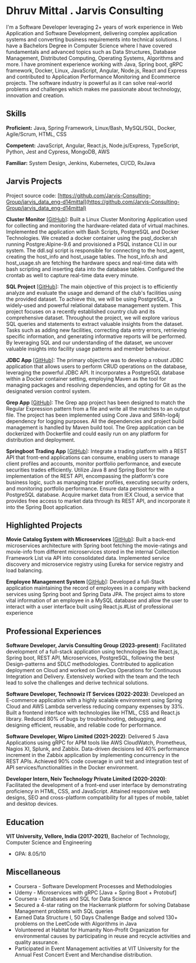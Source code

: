 # Dhruv Mittal . Jarvis Consulting

I'm a Software Developer leveraging 2+ years of work experience in Web Application and Software Development, delivering complex application systems and converting business requirements into technical solutions. I have a Bachelors Degree in Computer Science where I have covered fundamentals and advanced topics such as Data Structures, Database Management, Distributed Computing, Operating Systems, Algorithms and more. I have prominent experience working with Java, Spring boot, gRPC framework, Docker, Linux, JavaScript, Angular, Node.js, React and Express and contributed to Application Performance Monitoring and Ecommerce projects. The software industry is powerful as it can solve real-world problems and challenges which makes me passionate about technology, innovation and creation.

## Skills

**Proficient:** Java, Spring Framework, Linux/Bash, MySQL/SQL, Docker, Agile/Scrum, HTML, CSS

**Competent:** JavaScript, Angular, React.js, Node.js/Express, TypeScript, Python, Jest and Cypress, MongoDB, AWS

**Familiar:** System Design, Jenkins, Kubernetes, CI/CD, RxJava

## Jarvis Projects

Project source code: [https://github.com/Jarvis-Consulting-Group/jarvis_data_eng-d14mittal](https://github.com/Jarvis-Consulting-Group/jarvis_data_eng-d14mittal)


**Cluster Monitor** [[GitHub](https://github.com/Jarvis-Consulting-Group/jarvis_data_eng-d14mittal/tree/master/linux_sql)]: Built a Linux Cluster Monitoring Application used for collecting and monitoring the hardware-related data of virtual machines. Implemented the application with Bash Scripts, PostgreSQL and Docker Technologies. We created a docker container using the psql_docker.sh running Postgre:Alpine-9.6 and provisioned a PSQL instance CLI in our system. The ddl.sql script is responsible for connecting to the host_agent, creating the host_info and host_usage tables. The host_info.sh and host_usage.sh are fetching the hardware specs and real-time data with bash scripting and inserting data into the database tables. Configured the crontab as well to capture real-time data every minute.

**SQL Project** [[GitHub](https://github.com/Jarvis-Consulting-Group/jarvis_data_eng-d14mittal/tree/master/sql)]: The main objective of this project is to efficiently analyze and evaluate the usage and demand of the club's facilities using the provided dataset. To achieve this, we will be using PostgreSQL, a widely-used and powerful relational database management system. This project focuses on a recently established country club and its comprehensive dataset. Throughout the project, we will explore various SQL queries and statements to extract valuable insights from the dataset. Tasks such as adding new facilities, correcting data entry errors, retrieving specific information, and generating informative reports will be performed. By leveraging SQL and our understanding of the dataset, we uncover valuable insights into facility usage patterns and member behaviour.

**JDBC App** [[GitHub](https://github.com/Jarvis-Consulting-Group/jarvis_data_eng-d14mittal/tree/master/core_java/jdbc)]: The primary objective was to develop a robust JDBC application that allows users to perform CRUD operations on the database, leveraging the powerful JDBC API. It incorporates a PostgreSQL database within a Docker container setting, employing Maven as the tool for managing packages and resolving dependencies, and opting for Git as the designated version control system.

**Grep App** [[GitHub](https://github.com/Jarvis-Consulting-Group/jarvis_data_eng-d14mittal/tree/master/core_java/grep)]: The Grep app project has been designed to match the Regular Expression pattern from a file and write all the matches to an output file. The project has been implemented using Core Java and Slf4h-log4j dependency for logging purposes. All the dependencies and project build management is handled by Maven build tool. The Grep application can be dockerized with Dockerfile and could easily run on any platform for distribution and deployment.

**Springboot Trading App** [[GitHub](https://github.com/Jarvis-Consulting-Group/jarvis_data_eng-d14mittal/tree/master/springboot)]: Integrate a trading platform with a REST API that front-end applications can consume, enabling users to manage client profiles and accounts, monitor portfolio performance, and execute securities trades efficiently. Utilize Java 8 and Spring Boot for the implementation of the REST API, encompassing the platform's core business logic, such as managing trader profiles, executing security orders, and monitoring portfolio performance. Ensure data persistence with a PostgreSQL database. Acquire market data from IEX Cloud, a service that provides free access to market data through its REST API, and incorporate it into the Spring Boot application.


## Highlighted Projects
**Movie Catalog System with Microservices** [[GitHub](https://github.com/d14mittal/Movie-Ratings-Microservice-Application)]: Built a back-end microservices architecture with Spring boot fetching the movie-ratings and movie-info from different microservices stored in the internal Collection Framework List via API into consolidated data. Implemented service discovery and microservice registry using Eureka for service registry and load balancing.

**Employee Management System** [[GitHub](https://github.com/d14mittal/Employee-Management-System)]: Developed a full-Stack application maintaining the record of employees in a company with backend services using Spring boot and Spring Data JPA. The project aims to store vital information of an employee in a MySQL database and allow the user to interact with a user interface built using React.js.#List of professional experience


## Professional Experiences

**Software Developer, Jarvis Consulting Group (2023-present)**: Facilitated development of a full-stack application using technologies like React.js, Spring boot, REST API, Microservices, PostgreSQL, following the best Design-patterns and SDLC methodologies. Contributed to application deployment on Cloud and worked on DevOps Operations for Continuous Integration and Delivery. Extensively worked with the team and the tech lead to solve the challenges and derive technical solutions.

**Software Developer, Technowiz IT Services (2022-2023)**: Developed an E-commerce application with a highly scalable environment using Spring Cloud and AWS Lambda serverless reducing company expenses by 33%. Built a frontend interface with technologies like HTML, CSS and React.js library. Reduced 80% of bugs by troubleshooting, debugging, and designing efficient, reusable, and reliable code for performance.

**Software Developer, Wipro Limited (2021-2022)**: Delivered 5 Java Applications using gRPC for APM tools like AWS CloudWatch, Prometheus, Nagios XI, Splunk, and Zabbix. Data-driven decisions led 40% performance increment in the Zabbix application by implementing concurrency in the REST APIs. Achieved 90% code coverage in unit test and integration test of API services/functionalities in the Docker environment.

**Developer Intern, Neiv Technology Private Limited  (2020-2020)**: Facilitated the development of a front-end user interface by demonstrating proficiency in HTML, CSS, and JavaScript. Attained responsive web designs, SEO and cross-platform compatibility for all types of mobile, tablet and desktop devices.


## Education
**VIT University, Vellore, India (2017-2021)**, Bachelor of Technology, Computer Science and Engineering
- GPA: 8.05/10


## Miscellaneous
- Coursera - Software Development Processes and Methodologies
- Udemy - Microservices with gRPC [Java + Spring Boot + Protobuf]
- Coursera - Databases and SQL for Data Science
- Secured a 4-star rating on the Hackerrank platform for solving Database Management problems with SQL queries
- Earned Data Structure I, 50 Days Challenge Badge and solved 130+ problems on the LeetCode with Algorithms in Java
- Volunteered at Habitat for Humanity Non-Profit Organization for environmental causes by participating in reuse and recycle activities and quality assurance.
- Participated in Event Management activities at VIT University for the Annual Fest Concert Event and Merchandise distribution. 